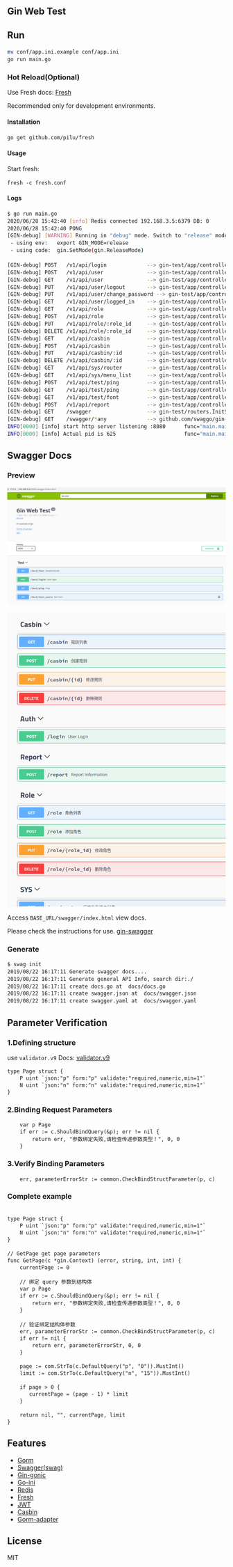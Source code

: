 ## Gin Web Test

## Run

```bash
mv conf/app.ini.example conf/app.ini
go run main.go
```

### Hot Reload(Optional)
Use Fresh docs: [Fresh](https://github.com/gravityblast/fresh)

Recommended only for development environments.

#### Installation

```go get github.com/pilu/fresh```

#### Usage

Start fresh:

```fresh -c fresh.conf```

#### Logs
```bash
$ go run main.go 
2020/06/28 15:42:40 [info] Redis connected 192.168.3.5:6379 DB: 0
2020/06/28 15:42:40 PONG
[GIN-debug] [WARNING] Running in "debug" mode. Switch to "release" mode in production.
 - using env:	export GIN_MODE=release
 - using code:	gin.SetMode(gin.ReleaseMode)

[GIN-debug] POST   /v1/api/login             --> gin-test/app/controllers/v1/auth.UserLogin (4 handlers)
[GIN-debug] POST   /v1/api/user              --> gin-test/app/controllers/v1/user.CreateUser (7 handlers)
[GIN-debug] GET    /v1/api/user              --> gin-test/app/controllers/v1/user.GetUsers (7 handlers)
[GIN-debug] PUT    /v1/api/user/logout       --> gin-test/app/controllers/v1/auth.UserLogout (7 handlers)
[GIN-debug] PUT    /v1/api/user/change_password --> gin-test/app/controllers/v1/auth.ChangePassword (7 handlers)
[GIN-debug] GET    /v1/api/user/logged_in    --> gin-test/app/controllers/v1/auth.GetLoggedInUser (7 handlers)
[GIN-debug] GET    /v1/api/role              --> gin-test/app/controllers/v1/role.GetRoles (7 handlers)
[GIN-debug] POST   /v1/api/role              --> gin-test/app/controllers/v1/role.CreateRole (7 handlers)
[GIN-debug] PUT    /v1/api/role/:role_id     --> gin-test/app/controllers/v1/role.UpdateRole (7 handlers)
[GIN-debug] DELETE /v1/api/role/:role_id     --> gin-test/app/controllers/v1/role.DeleteRole (7 handlers)
[GIN-debug] GET    /v1/api/casbin            --> gin-test/app/controllers/v1/casbin.GetCasbinList (7 handlers)
[GIN-debug] POST   /v1/api/casbin            --> gin-test/app/controllers/v1/casbin.CreateCasbin (7 handlers)
[GIN-debug] PUT    /v1/api/casbin/:id        --> gin-test/app/controllers/v1/casbin.UpdateCasbin (7 handlers)
[GIN-debug] DELETE /v1/api/casbin/:id        --> gin-test/app/controllers/v1/casbin.DeleteCasbin (7 handlers)
[GIN-debug] GET    /v1/api/sys/router        --> gin-test/app/controllers/v1/sys.GetRouterList (7 handlers)
[GIN-debug] GET    /v1/api/sys/menu_list     --> gin-test/app/controllers/v1/sys.GetMenuList (7 handlers)
[GIN-debug] POST   /v1/api/test/ping         --> gin-test/app/controllers/v1/index.Ping (5 handlers)
[GIN-debug] GET    /v1/api/test/ping         --> gin-test/app/controllers/v1/index.Ping (5 handlers)
[GIN-debug] GET    /v1/api/test/font         --> gin-test/app/controllers/v1/index.Test (5 handlers)
[GIN-debug] POST   /v1/api/report            --> gin-test/app/controllers/v1/report.Report (5 handlers)
[GIN-debug] GET    /swagger                  --> gin-test/routers.InitSwaggerRouter.func1 (4 handlers)
[GIN-debug] GET    /swagger/*any             --> github.com/swaggo/gin-swagger.CustomWrapHandler.func1 (4 handlers)
INFO[0000] [info] start http server listening :8080      func="main.main:77" name=main-logger
INFO[0000] [info] Actual pid is 625                      func="main.main:78" name=main-logger

```

## Swagger Docs

### Preview

![swagger_preview](./img/swagger_preview.png)

![swagger_preview_2](./img/swagger_preview_2.png)

Access ```BASE_URL/swagger/index.html``` view docs.

Please check the instructions for use.
[gin-swagger](https://github.com/swaggo/gin-swagger)

### Generate
```bash
$ swag init
2019/08/22 16:17:11 Generate swagger docs....
2019/08/22 16:17:11 Generate general API Info, search dir:./
2019/08/22 16:17:11 create docs.go at  docs/docs.go
2019/08/22 16:17:11 create swagger.json at  docs/swagger.json
2019/08/22 16:17:11 create swagger.yaml at  docs/swagger.yaml
```

## Parameter Verification

### 1.Defining structure

use `validator.v9` Docs: [validator.v9](https://godoc.org/gopkg.in/go-playground/validator.v9)

```golang
type Page struct {
    P uint `json:"p" form:"p" validate:"required,numeric,min=1"`
    N uint `json:"n" form:"n" validate:"required,numeric,min=1"`
}
```

### 2.Binding Request Parameters

```golang
    var p Page
    if err := c.ShouldBindQuery(&p); err != nil {
        return err, "参数绑定失败,请检查传递参数类型！", 0, 0
    }
```

### 3.Verify Binding Parameters

```golang
    err, parameterErrorStr := common.CheckBindStructParameter(p, c)
```

### Complete example

```golang

type Page struct {
    P uint `json:"p" form:"p" validate:"required,numeric,min=1"`
    N uint `json:"n" form:"n" validate:"required,numeric,min=1"`
}

// GetPage get page parameters
func GetPage(c *gin.Context) (error, string, int, int) {
    currentPage := 0

    // 绑定 query 参数到结构体
    var p Page
    if err := c.ShouldBindQuery(&p); err != nil {
        return err, "参数绑定失败,请检查传递参数类型！", 0, 0
    }

    // 验证绑定结构体参数
    err, parameterErrorStr := common.CheckBindStructParameter(p, c)
    if err != nil {
        return err, parameterErrorStr, 0, 0
    }

    page := com.StrTo(c.DefaultQuery("p", "0")).MustInt()
    limit := com.StrTo(c.DefaultQuery("n", "15")).MustInt()
    
    if page > 0 {
       currentPage = (page - 1) * limit
    }

    return nil, "", currentPage, limit
}
```

## Features

- [Gorm](https://github.com/jinzhu/gorm)
- [Swagger(swag)](https://github.com/swaggo/swag)
- [Gin-gonic](https://github.com/gin-gonic/gin)
- [Go-ini](https://github.com/go-ini/ini)
- [Redis](https://github.com/gomodule/redigo)
- [Fresh](https://github.com/gravityblast/fresh)
- [JWT](https://github.com/dgrijalva/jwt-go)
- [Casbin](https://github.com/casbin/casbin)
- [Gorm-adapter](https://github.com/casbin/gorm-adapter)

## License

MIT